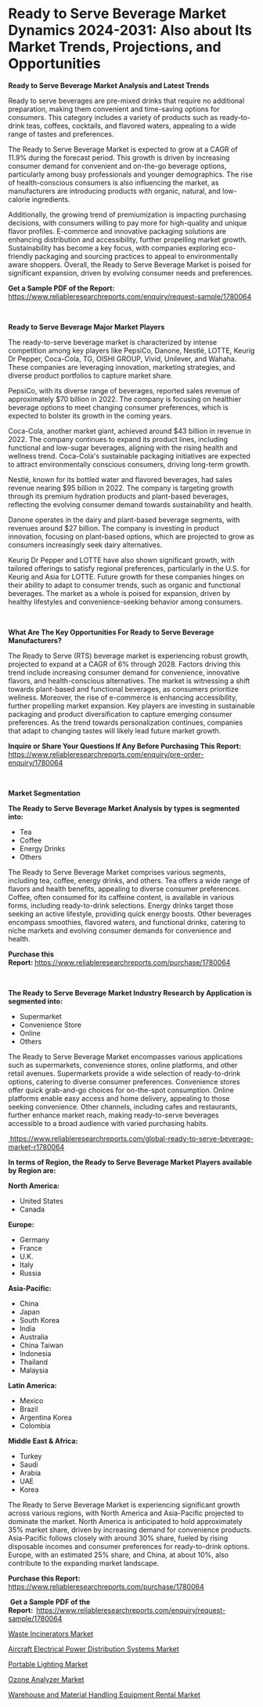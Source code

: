 <p><h1>Ready to Serve Beverage Market Dynamics 2024-2031: Also about Its Market Trends, Projections, and Opportunities</h1></p><p><strong>Ready to Serve Beverage Market Analysis and Latest Trends</strong></p>
<p><p>Ready to serve beverages are pre-mixed drinks that require no additional preparation, making them convenient and time-saving options for consumers. This category includes a variety of products such as ready-to-drink teas, coffees, cocktails, and flavored waters, appealing to a wide range of tastes and preferences.</p><p>The Ready to Serve Beverage Market is expected to grow at a CAGR of 11.9% during the forecast period. This growth is driven by increasing consumer demand for convenient and on-the-go beverage options, particularly among busy professionals and younger demographics. The rise of health-conscious consumers is also influencing the market, as manufacturers are introducing products with organic, natural, and low-calorie ingredients.</p><p>Additionally, the growing trend of premiumization is impacting purchasing decisions, with consumers willing to pay more for high-quality and unique flavor profiles. E-commerce and innovative packaging solutions are enhancing distribution and accessibility, further propelling market growth. Sustainability has become a key focus, with companies exploring eco-friendly packaging and sourcing practices to appeal to environmentally aware shoppers. Overall, the Ready to Serve Beverage Market is poised for significant expansion, driven by evolving consumer needs and preferences.</p></p>
<p><strong>Get a Sample PDF of the Report:&nbsp;</strong> <a href="https://www.reliableresearchreports.com/enquiry/request-sample/1780064?utm_campaign=8&utm_medium=2&utm_source=Github&utm_content=ia&utm_term=19122024&utm_id=ready-to-serve-beverage">https://www.reliableresearchreports.com/enquiry/request-sample/1780064</a></p>
<p>&nbsp;</p>
<p><strong>Ready to Serve Beverage Major Market Players</strong></p>
<p><p>The ready-to-serve beverage market is characterized by intense competition among key players like PepsiCo, Danone, Nestlé, LOTTE, Keurig Dr Pepper, Coca-Cola, TG, OISHI GROUP, Vivid, Unilever, and Wahaha. These companies are leveraging innovation, marketing strategies, and diverse product portfolios to capture market share.</p><p>PepsiCo, with its diverse range of beverages, reported sales revenue of approximately $70 billion in 2022. The company is focusing on healthier beverage options to meet changing consumer preferences, which is expected to bolster its growth in the coming years. </p><p>Coca-Cola, another market giant, achieved around $43 billion in revenue in 2022. The company continues to expand its product lines, including functional and low-sugar beverages, aligning with the rising health and wellness trend. Coca-Cola's sustainable packaging initiatives are expected to attract environmentally conscious consumers, driving long-term growth.</p><p>Nestlé, known for its bottled water and flavored beverages, had sales revenue nearing $95 billion in 2022. The company is targeting growth through its premium hydration products and plant-based beverages, reflecting the evolving consumer demand towards sustainability and health.</p><p>Danone operates in the dairy and plant-based beverage segments, with revenues around $27 billion. The company is investing in product innovation, focusing on plant-based options, which are projected to grow as consumers increasingly seek dairy alternatives.</p><p>Keurig Dr Pepper and LOTTE have also shown significant growth, with tailored offerings to satisfy regional preferences, particularly in the U.S. for Keurig and Asia for LOTTE. Future growth for these companies hinges on their ability to adapt to consumer trends, such as organic and functional beverages. The market as a whole is poised for expansion, driven by healthy lifestyles and convenience-seeking behavior among consumers.</p></p>
<p>&nbsp;</p>
<p><strong>What Are The Key Opportunities For Ready to Serve Beverage Manufacturers?</strong></p>
<p><p>The Ready to Serve (RTS) beverage market is experiencing robust growth, projected to expand at a CAGR of 6% through 2028. Factors driving this trend include increasing consumer demand for convenience, innovative flavors, and health-conscious alternatives. The market is witnessing a shift towards plant-based and functional beverages, as consumers prioritize wellness. Moreover, the rise of e-commerce is enhancing accessibility, further propelling market expansion. Key players are investing in sustainable packaging and product diversification to capture emerging consumer preferences. As the trend towards personalization continues, companies that adapt to changing tastes will likely lead future market growth.</p></p>
<p><strong>Inquire or Share Your Questions If Any Before Purchasing This Report:</strong> <a href="https://www.reliableresearchreports.com/enquiry/pre-order-enquiry/1780064?utm_campaign=8&utm_medium=2&utm_source=Github&utm_content=ia&utm_term=19122024&utm_id=ready-to-serve-beverage">https://www.reliableresearchreports.com/enquiry/pre-order-enquiry/1780064</a></p>
<p>&nbsp;</p>
<p><strong>Market Segmentation</strong></p>
<p><strong>The Ready to Serve Beverage Market Analysis by types is segmented into:</strong></p>
<p><ul><li>Tea</li><li>Coffee</li><li>Energy Drinks</li><li>Others</li></ul></p>
<p><p>The Ready to Serve Beverage Market comprises various segments, including tea, coffee, energy drinks, and others. Tea offers a wide range of flavors and health benefits, appealing to diverse consumer preferences. Coffee, often consumed for its caffeine content, is available in various forms, including ready-to-drink selections. Energy drinks target those seeking an active lifestyle, providing quick energy boosts. Other beverages encompass smoothies, flavored waters, and functional drinks, catering to niche markets and evolving consumer demands for convenience and health.</p></p>
<p><strong>Purchase this Report:&nbsp;</strong><a href="https://www.reliableresearchreports.com/purchase/1780064?utm_campaign=8&utm_medium=2&utm_source=Github&utm_content=ia&utm_term=19122024&utm_id=ready-to-serve-beverage">https://www.reliableresearchreports.com/purchase/1780064</a></p>
<p>&nbsp;</p>
<p><strong>The Ready to Serve Beverage Market Industry Research by Application is segmented into:</strong></p>
<p><ul><li>Supermarket</li><li>Convenience Store</li><li>Online</li><li>Others</li></ul></p>
<p><p>The Ready to Serve Beverage Market encompasses various applications such as supermarkets, convenience stores, online platforms, and other retail avenues. Supermarkets provide a wide selection of ready-to-drink options, catering to diverse consumer preferences. Convenience stores offer quick grab-and-go choices for on-the-spot consumption. Online platforms enable easy access and home delivery, appealing to those seeking convenience. Other channels, including cafes and restaurants, further enhance market reach, making ready-to-serve beverages accessible to a broad audience with varied purchasing habits.</p></p>
<p><a href="https://www.reliableresearchreports.com/global-ready-to-serve-beverage-market-r1780064?utm_campaign=8&utm_medium=2&utm_source=Github&utm_content=ia&utm_term=19122024&utm_id=ready-to-serve-beverage">&nbsp;https://www.reliableresearchreports.com/global-ready-to-serve-beverage-market-r1780064</a></p>
<p><strong>In terms of Region, the Ready to Serve Beverage Market Players available by Region are:</strong></p>
<p>
    <p> <strong> North America: </strong>
        <ul>
            <li>United States</li>
            <li>Canada</li>
        </ul>
        </p> 
    <p> <strong> Europe: </strong>
        <ul>
            <li>Germany</li>
            <li>France</li>
            <li>U.K.</li>
            <li>Italy</li>
            <li>Russia</li>
        </ul>
        </p> 
    <p> <strong> Asia-Pacific: </strong>
        <ul>
            <li>China</li>
            <li>Japan</li>
            <li>South Korea</li>
            <li>India</li>
            <li>Australia</li>
            <li>China Taiwan</li>
            <li>Indonesia</li>
            <li>Thailand</li>
            <li>Malaysia</li>
        </ul>
        </p> 
    <p> <strong> Latin America: </strong>
        <ul>
            <li>Mexico</li>
            <li>Brazil</li>
            <li>Argentina Korea</li>
            <li>Colombia</li>
        </ul>
        </p> 
    <p> <strong> Middle East & Africa: </strong>
        <ul>
            <li>Turkey</li>
            <li>Saudi</li>
            <li>Arabia</li>
            <li>UAE</li>
            <li>Korea</li>
        </ul>
    </p>
    </p>
<p><p>The Ready to Serve Beverage Market is experiencing significant growth across various regions, with North America and Asia-Pacific projected to dominate the market. North America is anticipated to hold approximately 35% market share, driven by increasing demand for convenience products. Asia-Pacific follows closely with around 30% share, fueled by rising disposable incomes and consumer preferences for ready-to-drink options. Europe, with an estimated 25% share, and China, at about 10%, also contribute to the expanding market landscape.</p></p>
<p><strong>Purchase this Report: </strong><a href="https://www.reliableresearchreports.com/purchase/1780064?utm_campaign=8&utm_medium=2&utm_source=Github&utm_content=ia&utm_term=19122024&utm_id=ready-to-serve-beverage">https://www.reliableresearchreports.com/purchase/1780064</a></p>
<p>&nbsp;<strong>Get a Sample PDF of the Report:&nbsp;&nbsp;</strong><a href="https://www.reliableresearchreports.com/enquiry/request-sample/1780064?utm_campaign=8&utm_medium=2&utm_source=Github&utm_content=ia&utm_term=19122024&utm_id=ready-to-serve-beverage">https://www.reliableresearchreports.com/enquiry/request-sample/1780064</a></p>
<p><strong></strong></p>
<p><p><a href="https://www.linkedin.com/pulse/waste-incinerators-market-analysis-deployment-growth-factors-fyfzf?utm_campaign=8&utm_medium=2&utm_source=Github&utm_content=ia&utm_term=19122024&utm_id=ready-to-serve-beverage">Waste Incinerators Market</a></p><p><a href="https://github.com/PeterParrish5/Market-Research-Report-List-7/blob/main/aircraft-electrical-power-distribution-systems-market.md?utm_campaign=8&utm_medium=2&utm_source=Github&utm_content=ia&utm_term=19122024&utm_id=ready-to-serve-beverage">Aircraft Electrical Power Distribution Systems Market</a></p><p><a href="https://www.linkedin.com/pulse/portable-lighting-market-size-analysis-quantitative-insights-top-t72ue?utm_campaign=8&utm_medium=2&utm_source=Github&utm_content=ia&utm_term=19122024&utm_id=ready-to-serve-beverage">Portable Lighting Market</a></p><p><a href="https://www.linkedin.com/pulse/revenue-analysis-ozone-analyzer-market-projected-121-cagr-heopf?utm_campaign=8&utm_medium=2&utm_source=Github&utm_content=ia&utm_term=19122024&utm_id=ready-to-serve-beverage">Ozone Analyzer Market</a></p><p><a href="https://github.com/AfsanaMia652/Market-Research-Report-List-1/blob/main/warehouse-and-material-handling-equipment-rental-market.md?utm_campaign=8&utm_medium=2&utm_source=Github&utm_content=ia&utm_term=19122024&utm_id=ready-to-serve-beverage">Warehouse and Material Handling Equipment Rental Market</a></p></p>